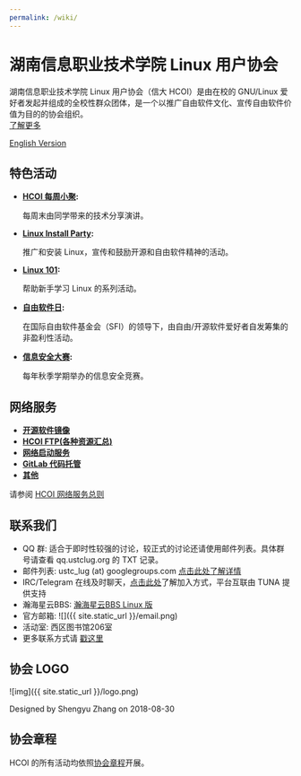 ```yaml
---
permalink: /wiki/
---
```


# 湖南信息职业技术学院 Linux 用户协会

湖南信息职业技术学院 Linux 用户协会（信大 HCOI）是由在校的 GNU/Linux 爱好者发起并组成的全校性群众团体，是一个以推广自由软件文化、宣传自由软件价值为目的的协会组织。  
[了解更多](intro.md)

[English Version](intro_english.md)

## 特色活动

* **[HCOI 每周小聚](/wiki/lug/events/weeklyparty):**

  每周末由同学带来的技术分享演讲。

* **[Linux Install Party](/wiki/lug/events/lip):**

  推广和安装 Linux，宣传和鼓励开源和自由软件精神的活动。

* **[Linux 101](/wiki/lug/events/101):**

  帮助新手学习 Linux 的系列活动。

* **[自由软件日](/wiki/lug/events/sfd):**

  在国际自由软件基金会（SFI）的领导下，由自由/开源软件爱好者自发筹集的非盈利性活动。

* **[信息安全大赛](/wiki/lug/events/hackergame):**

  每年秋季学期举办的信息安全竞赛。

## 网络服务

* **[开源软件镜像](/wiki/lug/services/mirrors)**
* **[HCOI FTP(各种资源汇总)](/wiki/lug/services/ftp)**
* **[网络启动服务](/wiki/lug/services/pxe)**
* **[GitLab 代码托管](/wiki/lug/services/gitlab)**
* **[其他](/wiki/lug/services)**

请参阅 [HCOI 网络服务总则](/wiki/lug/services/rules)

## 联系我们

* QQ 群: 适合于即时性较强的讨论，较正式的讨论还请使用邮件列表。具体群号请查看 qq.ustclug.org 的 TXT 记录。
* 邮件列表: ustc_lug (at) googlegroups.com [点击此处了解详情](/wiki/lug/mailinglist)
* IRC/Telegram 在线及时聊天，[点击此处](/wiki/lug/contact)了解加入方式，平台互联由 TUNA 提供支持
* 瀚海星云BBS: [瀚海星云BBS Linux 版](https://bbs.ustc.edu.cn/cgi/bbsdoc?board=Linux)
* 官方邮箱: ![]({{ site.static_url }}/email.png)
* 活动室: 西区图书馆206室
* 更多联系方式请 [戳这里](/wiki/lug/contact)

## 协会 LOGO

![img]({{ site.static_url }}/logo.png)

Designed by Shengyu Zhang on 2018-08-30

## 协会章程

HCOI 的所有活动均依照[协会章程](https://ftp.lug.ustc.edu.cn/%E7%A4%BE%E5%9B%A2%E7%AE%A1%E7%90%86/%E7%AB%A0%E7%A8%8B/2019-%E7%AB%A0%E7%A8%8B.pdf)开展。
